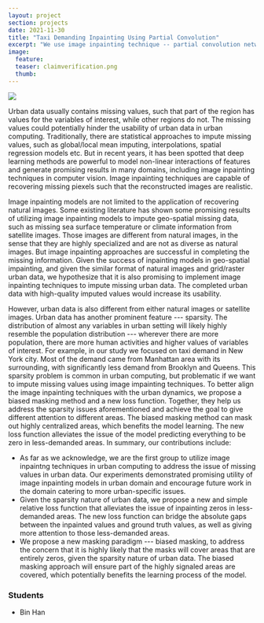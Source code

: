 ```yaml
---
layout: project
section: projects
date: 2021-11-30
title: "Taxi Demanding Inpainting Using Partial Convolution"
excerpt: "We use image inpainting technique -- partial convolution network, to inpaint raster taxi demand data in NYC."
image:
  feature:
  teaser: claimverification.png
  thumb:
---
```


<img class="teaser" src="{{ site.baseurl }}/images/claimverification.png">

Urban data usually contains missing values, such that part of the region has values for the variables of interest, while other regions do not. The missing values could potentially hinder the usability of urban data in urban computing. Traditionally, there are statistical approaches to impute missing values, such as global/local mean imputing, interpolations, spatial regression models etc. But in recent years, it has been spotted that deep learning methods are powerful to model non-linear interactions of features and generate promising results in many domains, including image inpainting techniques in computer vision. Image inpainting techniques are capable of recovering missing piexels such that the reconstructed images are realistic.

Image inpainting models are not limited to the application of recovering natural images. Some existing literature has shown some promising results of utilizing image inpainting models to impute geo-spatial missing data, such as missing sea surface temperature or climate information from satellite images. Those images are different from natural images, in the sense that they are highly specialized and are not as diverse as natural images. But image inpainting approaches are successful in completing the missing information. Given the success of inpainting models in geo-spatial impainting, and given the similar format of natural images and grid/raster urban data, we hypothesize that it is also promising to implement image inpainting techniques to impute missing urban data. The completed urban data with high-quality imputed values would increase its usability.

However, urban data is also different from either natural images or satellite images. Urban data has another prominent feature --- sparsity. The distribution of almost any variables in urban setting will likely highly resemble the population distribution --- wherever there are more population, there are more human activities and higher values of variables of interest. For example, in our study we focused on taxi demand in New York city. Most of the demand came from Manhattan area with its surrounding, with significantly less demand from Brooklyn and Queens. This sparsity problem is common in urban computing, but problematic if we want to impute missing values using image impainting techniques. To better align the image inpainting techniques with the urban dynamics, we propose a biased masking method and a new loss function. Together, they help us address the sparsity issues aforementioned and achieve the goal to give different attention to different areas. The biased masking method can mask out highly centralized areas, which benefits the model learning. The new loss function alleviates the issue of the model predicting everything to be zero in less-demanded areas. In summary, our contributions include:

- As far as we acknowledge, we are the first group to utilize image inpaintng techniques in urban computing to address the issue of missing values in urban data. Our experiments demonstrated promising utility of image inpainting models in urban domain and encourage future work in the domain catering to more urban-specific issues.
- Given the sparsity nature of urban data, we propose a new and simple relative loss function that alleviates the issue of inpainting zeros in less-demanded areas. The new loss function can bridge the absolute gaps between the inpainted values and ground truth values, as well as giving more attention to those less-demanded areas. 
- We propose a new masking paradigm --- biased masking, to address the concern that it is highly likely that the masks will cover areas that are entirely zeros, given the sparsity nature of urban data. The biased masking approach will ensure part of the highly signaled areas are covered, which potentially benefits the learning process of the model.
    
### Students
* Bin Han
